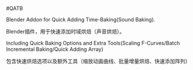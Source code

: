 #QATB

Blender Addon for Quick Adding Time-Baking(Sound Baking).

Blender插件，用于快速添加时域烘焙（声音烘焙）。

Including Quick Baking Options and Extra Tools(Scaling F-Curves/Batch Incremental Baking/Quick Adding Array)

包含快速烘焙选项以及额外工具（缩放动画曲线、批量增量烘焙、快速添加阵列）
